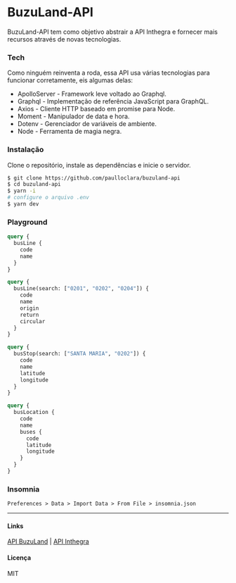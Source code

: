 # BuzuLand-API

BuzuLand-API tem como objetivo abstrair a API Inthegra e fornecer mais recursos através de novas tecnologias.

### Tech

Como ninguém reinventa a roda, essa API usa várias tecnologias para funcionar corretamente, eis algumas delas:

- ApolloServer - Framework leve voltado ao Graphql.
- Graphql - Implementação de referência JavaScript para GraphQL.
- Axios - Cliente HTTP baseado em promise para Node.
- Moment - Manipulador de data e hora.
- Dotenv - Gerenciador de variáveis de ambiente.
- Node - Ferramenta de magia negra.

### Instalação

Clone o repositório, instale as dependências e inicie o servidor.

```sh
$ git clone https://github.com/paulloclara/buzuland-api
$ cd buzuland-api
$ yarn -i
# configure o arquivo .env
$ yarn dev
```

### Playground

```graphql
query {
  busLine {
    code
    name
  }
}
```

```graphql
query {
  busLine(search: ["0201", "0202", "0204"]) {
    code
    name
    origin
    return
    circular
  }
}
```

```graphql
query {
  busStop(search: ["SANTA MARIA", "0202"]) {
    code
    name
    latitude
    longitude
  }
}
```

```graphql
query {
  busLocation {
    code
    name
    buses {
      code
      latitude
      longitude
    }
  }
}
```

### Insomnia

`Preferences > Data > Import Data > From File > insomnia.json`

---

#### Links

[API BuzuLand](https://api-buzuland.herokuapp.com) |
[API Inthegra](https://inthegra.strans.teresina.pi.gov.br)

#### Licença

MIT
